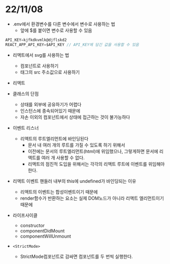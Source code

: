 # 22/11/08

- .env에서 환경변수를 다른 변수에서 변수로 사용하는 법
	- 앞에 $를 붙이면 변수로 사용할 수 있음

```jsx
API_KEY=kjfkdkvmlk@djflskd2
REACT_APP_API_KEY=$API_KEY // API_KEY에 담긴 값을 사용할 수 있음
```

- 리액트에서 svg를 사용하는 법
	- 컴포넌트로 사용하기
	- 태그의 src 주소값으로 사용하기


- 리액트

- 클래스의 단점
	- 상태를 외부에 공유하기가 어렵다
	- 인스턴스에 종속되어있기 때문에
	- 자손 이외의 컴포넌트에서 상태에 접근하는 것이 불가능하다

- 이벤트 리스너
	- 리액트의 루트엘리먼트에 바인딩된다
		- 문서 내 여러 개의 루트를 가질 수 있도록 하기 위해서
		- 이전에는 문서의 루트엘리먼트(html)에 위임했으나, 그렇게하면 문서에 리액트를 여러 개 사용할 수 없다.
		- 리액트의 점진적 도입을 위해서는 각각의 리액트 루트에 이벤트를 위임해야 한다.

- 리액트 이벤트 핸들러 내부의 this에 undefined가 바인딩되는 이유
	- 리액트의 이벤트는 합성이벤트이기 때문에
	- render함수가 반환하는 요소는 실제 DOM노드가 아니라 리액트 엘리먼트이기 때문에

- 라이프사이클
	- constructor
	- componentDidMount
	- componentWillUnmount

- `<StrictMode>`
	- StrictMode컴포넌트로 감싸면 컴포넌트를 두 번씩 실행한다.
